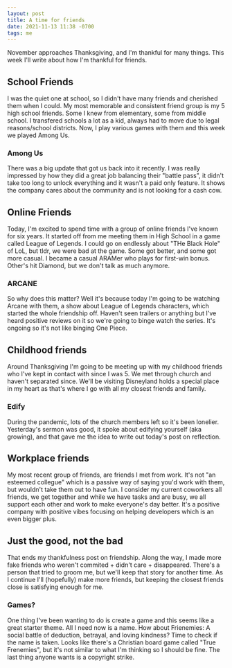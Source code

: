 ```yaml
---
layout: post
title: A time for friends
date: 2021-11-13 11:38 -0700
tags: me
---
```

November approaches Thanksgiving, and I'm thankful for many things. This week I'll write about how I'm thankful for friends.

## School Friends

I was the quiet one at school, so I didn't have many friends and cherished them when I could. My most memorable and consistent friend group is my 5 high school friends. Some I knew from elementary, some from middle school. I transfered schools a lot as a kid, always had to move due to legal reasons/school districts. Now, I play various games with them and this week we played Among Us. 

### Among Us

There was a big update that got us back into it recently. I was really impressed by how they did a great job balancing their "battle pass", it didn't take too long to unlock everything and it wasn't a paid only feature. It shows the company cares about the community and is not looking for a cash cow.

## Online Friends

Today, I'm excited to spend time with a group of online friends I've known for six years. It started off from me meeting them in High School in a game called League of Legends. I could go on endlessly about "THe Black Hole" of LoL, but tldr, we were bad at the game. Some got better, and some got more casual. I became a casual ARAMer who plays for first-win bonus. Other's hit Diamond, but we don't talk as much anymore. 

### ARCANE

So why does this matter? Well it's because today I'm going to be watching Arcane with them, a show about League of Legends characters, which started the whole friendship off. Haven't seen trailers or anything but I've heard positive reviews on it so we're going to binge watch the series. It's ongoing so it's not like binging One Piece.

## Childhood friends

Around Thanksgiving I'm going to be meeting up with my childhood friends who I've kept in contact with since I was 5. We met through church and haven't separated since. We'll be visiting Disneyland holds a special place in my heart as that's where I go with all my closest friends and family.

### Edify

During the pandemic, lots of the church members left so it's been lonelier. Yesterday's sermon was good, it spoke about edifying yourself (aka growing), and that gave me the idea to write out today's post on reflection.

## Workplace friends

My most recent group of friends, are friends I met from work. It's not "an esteemed collegue" which is a passive way of saying you'd work with them, but wouldn't take them out to have fun. I consider my current coworkers all friends, we get together and while we have tasks and are busy, we all support each other and work to make everyone's day better. It's a positive company with positive vibes focusing on helping developers which is an even bigger plus.
<!-- Not sure if I'm allowed to talk about specfics so I'll keep this area ommited -->

## Just the good, not the bad

That ends my thankfulness post on friendship. Along the way, I made more fake friends who weren't commited + didn't care + disappeared. There's a person that tried to groom me, but we'll keep that story for another time. As I continue I'll (hopefully) make more friends, but keeping the closest friends close is satisfying enough for me. 

### Games?

One thing I've been wanting to do is create a game and this seems like a great starter theme. All I need now is a name. How about Frienemies: A social battle of deduction, betrayal, and loving kindness? Time to check if the name is taken. Looks like there's a Christian board game called "True Frenemies", but it's not similar to what I'm thinking so I should be fine. The last thing anyone wants is a copyright strike.
<!-- See draft section for details -->